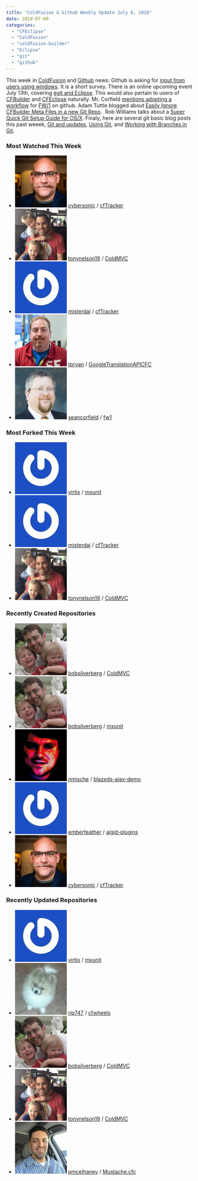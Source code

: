 ```yaml
---
title: "ColdFusion & Github Weekly Update July 8, 2010"
date: 2010-07-09
categories: 
  - "CFEclipse"
  - "ColdFusion"
  - "coldfusion-builder"
  - "Eclipse"
  - "git"
  - "github"
---
```


This week in [ColdFusion](http://en.wikipedia.org/wiki/ColdFusion) and [Github](http://github.com) news: Github is asking for [input from users using windows](http://github.com/blog/671-do-you-use-git-on-windows). It is a short survey. There is an online upcoming event July 13th, covering [egit and Eclipse](http://live.eclipse.org/node/930). This would also pertain to users of [CFBuilder](http://www.adobe.com/products/coldfusion/cfbuilder/features/) and [CFEclipse](http://www.cfeclipse.org/) naturally. Mr. Corfield [mentions adopting a workflow](http://corfield.org/blog/fw-1-hotfixes-for-1-0-and-1-1) for [FW/1](http://github.com/seancorfield/fw1) on github. Adam Tuttle blogged about [Easily Ignore CFBuilder Meta Files in a new Git Repo](http://fusiongrokker.com/post/easily-ignore-cfbuilder-meta-files-in-a-new-git-repo).  Rob Williams talks about a [Super Quick Git Setup Guide for OS/X](http://www.jroller.com/robwilliams/entry/super_quick_git_setup_guide). Finaly, here are several git basic blog posts this past weeek, [Git and updates](http://brandonwamboldt.ca/2010/07/git-and-updates/), [Using Git](http://en.saturngod.net/blogpost/using-git), and [Working with Branches in Git](http://java.dzone.com/news/working-branches-git).

### Most Watched This Week

- ![](images/7cc3dc807776e53cde7983c5c38b12bc) [cybersonic](http://github.com/cybersonic) / [cfTracker](http://github.com/cybersonic/cfTracker)
- ![](images/c0fa38e4ecea790a10466a71ebb9674e) [tonynelson19](http://github.com/tonynelson19) / [ColdMVC](http://github.com/tonynelson19/ColdMVC)
- ![](images/ae21466843a2f6d7bf2d9ce785299557) [misterdai](http://github.com/misterdai) / [cfTracker](http://github.com/misterdai/cfTracker)
- ![](images/6c18ceafef161be26ae441469b29c475) [tpryan](http://github.com/tpryan) / [GoogleTranslationAPICFC](http://github.com/tpryan/GoogleTranslationAPICFC)
- ![](images/9354eec0679e2d3b36b77ff62165f717) [seancorfield](http://github.com/seancorfield) / [fw1](http://github.com/seancorfield/fw1)

### Most Forked This Week

- ![](images/daf9558a873d0e6fd5c51de42ffeea9b) [virtix](http://github.com/virtix) / [mxunit](http://github.com/virtix/mxunit)
- ![](images/ae21466843a2f6d7bf2d9ce785299557) [misterdai](http://github.com/misterdai) / [cfTracker](http://github.com/misterdai/cfTracker)
- ![](images/c0fa38e4ecea790a10466a71ebb9674e) [tonynelson19](http://github.com/tonynelson19) / [ColdMVC](http://github.com/tonynelson19/ColdMVC)

### Recently Created Repositories

- ![](images/95d98aa8f56318b4e22aab08425ee792) [bobsilverberg](http://github.com/bobsilverberg) / [ColdMVC](http://github.com/bobsilverberg/ColdMVC)
- ![](images/95d98aa8f56318b4e22aab08425ee792) [bobsilverberg](http://github.com/bobsilverberg) / [mxunit](http://github.com/bobsilverberg/mxunit)
- ![](images/ffcb329eb442564bbef7e2f9dabfa671) [nmische](http://github.com/nmische) / [blazeds-ajax-demo](http://github.com/nmische/blazeds-ajax-demo)
- ![](images/3e227d3e101c092f6facbe0c404a843c) [emberfeather](http://github.com/emberfeather) / [algid-plugins](http://github.com/emberfeather/algid-plugins)
- ![](images/7cc3dc807776e53cde7983c5c38b12bc) [cybersonic](http://github.com/cybersonic) / [cfTracker](http://github.com/cybersonic/cfTracker)

### Recently Updated Repositories

- ![](images/daf9558a873d0e6fd5c51de42ffeea9b) [virtix](http://github.com/virtix) / [mxunit](http://github.com/virtix/mxunit)
- ![](images/f09f0a0d45c19276540a9899d0e6b667) [rip747](http://github.com/rip747) / [cfwheels](http://github.com/rip747/cfwheels)
- ![](images/95d98aa8f56318b4e22aab08425ee792) [bobsilverberg](http://github.com/bobsilverberg) / [ColdMVC](http://github.com/bobsilverberg/ColdMVC)
- ![](images/c0fa38e4ecea790a10466a71ebb9674e) [tonynelson19](http://github.com/tonynelson19) / [ColdMVC](http://github.com/tonynelson19/ColdMVC)
- ![](images/bd6f67362bcdd7790623d740169d9e67) [pmcelhaney](http://github.com/pmcelhaney) / [Mustache.cfc](http://github.com/pmcelhaney/Mustache.cfc)
